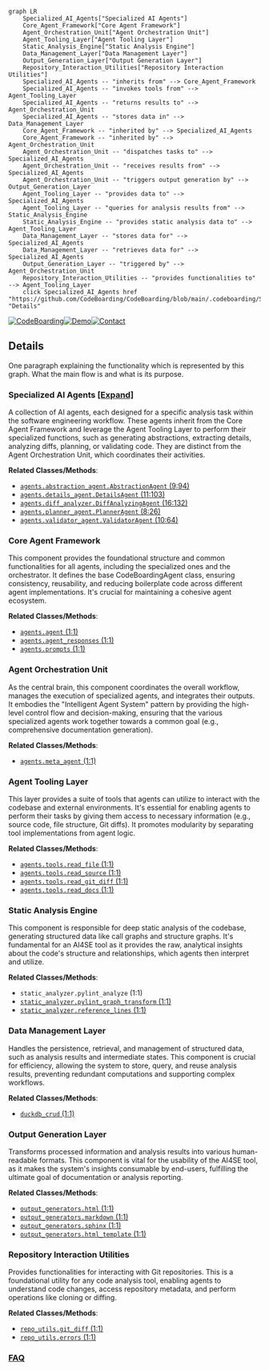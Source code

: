 ```mermaid
graph LR
    Specialized_AI_Agents["Specialized AI Agents"]
    Core_Agent_Framework["Core Agent Framework"]
    Agent_Orchestration_Unit["Agent Orchestration Unit"]
    Agent_Tooling_Layer["Agent Tooling Layer"]
    Static_Analysis_Engine["Static Analysis Engine"]
    Data_Management_Layer["Data Management Layer"]
    Output_Generation_Layer["Output Generation Layer"]
    Repository_Interaction_Utilities["Repository Interaction Utilities"]
    Specialized_AI_Agents -- "inherits from" --> Core_Agent_Framework
    Specialized_AI_Agents -- "invokes tools from" --> Agent_Tooling_Layer
    Specialized_AI_Agents -- "returns results to" --> Agent_Orchestration_Unit
    Specialized_AI_Agents -- "stores data in" --> Data_Management_Layer
    Core_Agent_Framework -- "inherited by" --> Specialized_AI_Agents
    Core_Agent_Framework -- "inherited by" --> Agent_Orchestration_Unit
    Agent_Orchestration_Unit -- "dispatches tasks to" --> Specialized_AI_Agents
    Agent_Orchestration_Unit -- "receives results from" --> Specialized_AI_Agents
    Agent_Orchestration_Unit -- "triggers output generation by" --> Output_Generation_Layer
    Agent_Tooling_Layer -- "provides data to" --> Specialized_AI_Agents
    Agent_Tooling_Layer -- "queries for analysis results from" --> Static_Analysis_Engine
    Static_Analysis_Engine -- "provides static analysis data to" --> Agent_Tooling_Layer
    Data_Management_Layer -- "stores data for" --> Specialized_AI_Agents
    Data_Management_Layer -- "retrieves data for" --> Specialized_AI_Agents
    Output_Generation_Layer -- "triggered by" --> Agent_Orchestration_Unit
    Repository_Interaction_Utilities -- "provides functionalities to" --> Agent_Tooling_Layer
    click Specialized_AI_Agents href "https://github.com/CodeBoarding/CodeBoarding/blob/main/.codeboarding/Specialized_AI_Agents.md" "Details"
```

[![CodeBoarding](https://img.shields.io/badge/Generated%20by-CodeBoarding-9cf?style=flat-square)](https://github.com/CodeBoarding/GeneratedOnBoardings)[![Demo](https://img.shields.io/badge/Try%20our-Demo-blue?style=flat-square)](https://www.codeboarding.org/demo)[![Contact](https://img.shields.io/badge/Contact%20us%20-%20contact@codeboarding.org-lightgrey?style=flat-square)](mailto:contact@codeboarding.org)

## Details

One paragraph explaining the functionality which is represented by this graph. What the main flow is and what is its purpose.

### Specialized AI Agents [[Expand]](./Specialized_AI_Agents.md)
A collection of AI agents, each designed for a specific analysis task within the software engineering workflow. These agents inherit from the Core Agent Framework and leverage the Agent Tooling Layer to perform their specialized functions, such as generating abstractions, extracting details, analyzing diffs, planning, or validating code. They are distinct from the Agent Orchestration Unit, which coordinates their activities.


**Related Classes/Methods**:

- <a href="https://github.com/CodeBoarding/CodeBoarding/blob/main/agents/abstraction_agent.py#L9-L94" target="_blank" rel="noopener noreferrer">`agents.abstraction_agent.AbstractionAgent` (9:94)</a>
- <a href="https://github.com/CodeBoarding/CodeBoarding/blob/main/agents/details_agent.py#L11-L103" target="_blank" rel="noopener noreferrer">`agents.details_agent.DetailsAgent` (11:103)</a>
- <a href="https://github.com/CodeBoarding/CodeBoarding/blob/main/agents/diff_analyzer.py#L16-L132" target="_blank" rel="noopener noreferrer">`agents.diff_analyzer.DiffAnalyzingAgent` (16:132)</a>
- <a href="https://github.com/CodeBoarding/CodeBoarding/blob/main/agents/planner_agent.py#L8-L26" target="_blank" rel="noopener noreferrer">`agents.planner_agent.PlannerAgent` (8:26)</a>
- <a href="https://github.com/CodeBoarding/CodeBoarding/blob/main/agents/validator_agent.py#L10-L64" target="_blank" rel="noopener noreferrer">`agents.validator_agent.ValidatorAgent` (10:64)</a>


### Core Agent Framework
This component provides the foundational structure and common functionalities for all agents, including the specialized ones and the orchestrator. It defines the base CodeBoardingAgent class, ensuring consistency, reusability, and reducing boilerplate code across different agent implementations. It's crucial for maintaining a cohesive agent ecosystem.


**Related Classes/Methods**:

- <a href="https://github.com/CodeBoarding/CodeBoarding/blob/main/agents/agent.py#L1-L1" target="_blank" rel="noopener noreferrer">`agents.agent` (1:1)</a>
- <a href="https://github.com/CodeBoarding/CodeBoarding/blob/main/agents/agent_responses.py#L1-L1" target="_blank" rel="noopener noreferrer">`agents.agent_responses` (1:1)</a>
- <a href="https://github.com/CodeBoarding/CodeBoarding/blob/main/agents/prompts.py#L1-L1" target="_blank" rel="noopener noreferrer">`agents.prompts` (1:1)</a>


### Agent Orchestration Unit
As the central brain, this component coordinates the overall workflow, manages the execution of specialized agents, and integrates their outputs. It embodies the "Intelligent Agent System" pattern by providing the high-level control flow and decision-making, ensuring that the various specialized agents work together towards a common goal (e.g., comprehensive documentation generation).


**Related Classes/Methods**:

- <a href="https://github.com/CodeBoarding/CodeBoarding/blob/main/agents/meta_agent.py#L1-L1" target="_blank" rel="noopener noreferrer">`agents.meta_agent` (1:1)</a>


### Agent Tooling Layer
This layer provides a suite of tools that agents can utilize to interact with the codebase and external environments. It's essential for enabling agents to perform their tasks by giving them access to necessary information (e.g., source code, file structure, Git diffs). It promotes modularity by separating tool implementations from agent logic.


**Related Classes/Methods**:

- <a href="https://github.com/CodeBoarding/CodeBoarding/blob/main/agents/tools/read_file.py#L1-L1" target="_blank" rel="noopener noreferrer">`agents.tools.read_file` (1:1)</a>
- <a href="https://github.com/CodeBoarding/CodeBoarding/blob/main/agents/tools/read_source.py#L1-L1" target="_blank" rel="noopener noreferrer">`agents.tools.read_source` (1:1)</a>
- <a href="https://github.com/CodeBoarding/CodeBoarding/blob/main/agents/tools/read_git_diff.py#L1-L1" target="_blank" rel="noopener noreferrer">`agents.tools.read_git_diff` (1:1)</a>
- <a href="https://github.com/CodeBoarding/CodeBoarding/blob/main/agents/tools/read_docs.py#L1-L1" target="_blank" rel="noopener noreferrer">`agents.tools.read_docs` (1:1)</a>


### Static Analysis Engine
This component is responsible for deep static analysis of the codebase, generating structured data like call graphs and structure graphs. It's fundamental for an AI4SE tool as it provides the raw, analytical insights about the code's structure and relationships, which agents then interpret and utilize.


**Related Classes/Methods**:

- `static_analyzer.pylint_analyze` (1:1)
- <a href="https://github.com/CodeBoarding/CodeBoarding/blob/main/static_analyzer/pylint_graph_transform.py#L1-L1" target="_blank" rel="noopener noreferrer">`static_analyzer.pylint_graph_transform` (1:1)</a>
- <a href="https://github.com/CodeBoarding/CodeBoarding/blob/main/static_analyzer/reference_lines.py#L1-L1" target="_blank" rel="noopener noreferrer">`static_analyzer.reference_lines` (1:1)</a>


### Data Management Layer
Handles the persistence, retrieval, and management of structured data, such as analysis results and intermediate states. This component is crucial for efficiency, allowing the system to store, query, and reuse analysis results, preventing redundant computations and supporting complex workflows.


**Related Classes/Methods**:

- <a href="https://github.com/CodeBoarding/CodeBoarding/blob/main/duckdb_crud.py#L1-L1" target="_blank" rel="noopener noreferrer">`duckdb_crud` (1:1)</a>


### Output Generation Layer
Transforms processed information and analysis results into various human-readable formats. This component is vital for the usability of the AI4SE tool, as it makes the system's insights consumable by end-users, fulfilling the ultimate goal of documentation or analysis reporting.


**Related Classes/Methods**:

- <a href="https://github.com/CodeBoarding/CodeBoarding/blob/main/output_generators/html.py#L1-L1" target="_blank" rel="noopener noreferrer">`output_generators.html` (1:1)</a>
- <a href="https://github.com/CodeBoarding/CodeBoarding/blob/main/output_generators/markdown.py#L1-L1" target="_blank" rel="noopener noreferrer">`output_generators.markdown` (1:1)</a>
- <a href="https://github.com/CodeBoarding/CodeBoarding/blob/main/output_generators/sphinx.py#L1-L1" target="_blank" rel="noopener noreferrer">`output_generators.sphinx` (1:1)</a>
- <a href="https://github.com/CodeBoarding/CodeBoarding/blob/main/output_generators/html_template.py#L1-L1" target="_blank" rel="noopener noreferrer">`output_generators.html_template` (1:1)</a>


### Repository Interaction Utilities
Provides functionalities for interacting with Git repositories. This is a foundational utility for any code analysis tool, enabling agents to understand code changes, access repository metadata, and perform operations like cloning or diffing.


**Related Classes/Methods**:

- <a href="https://github.com/CodeBoarding/CodeBoarding/blob/main/repo_utils/git_diff.py#L1-L1" target="_blank" rel="noopener noreferrer">`repo_utils.git_diff` (1:1)</a>
- <a href="https://github.com/CodeBoarding/CodeBoarding/blob/main/repo_utils/errors.py#L1-L1" target="_blank" rel="noopener noreferrer">`repo_utils.errors` (1:1)</a>




### [FAQ](https://github.com/CodeBoarding/GeneratedOnBoardings/tree/main?tab=readme-ov-file#faq)
